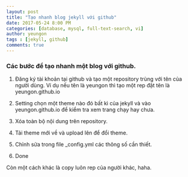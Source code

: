 ```yaml
---
layout: post
title: "Tạo nhanh blog jekyll với github"
date: 2017-05-24 8:00 PM
categories: [database, mysql, full-text-search, vi]
author: yeungon
tags : [jekyll, github]
comments: true
---
```


### Các bước để tạo nhanh một blog với github.

1. Đăng ký tài khoản tại github và tạo một repository trùng với tên của người dùng. Ví dụ nếu tên là yeungon thì tạo một rep đặt tên là yeungon.github.io

2. Setting chọn một theme nào đó bất kì của jekyll và vào yeungon.github.io để kiểm tra xem trang chạy hay chưa.

3. Xóa toàn bộ nội dung trên repository.

4. Tải theme mới về và upload lên để đổi theme.

5. Chỉnh sửa trong file _config.yml các thông số cần thiết.

6. Done

Còn một cách khác là copy luôn rep của người khác, haha.
